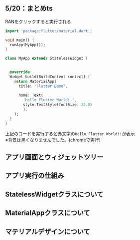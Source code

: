 ## 5/20：まとめts

RANをクリックすると実行される


```dart
import 'package:flutter/material.dart';

void main() {
  runApp(MyApp());
}

class MyApp extends StatelessWidget {

 
  @override
  Widget build(BuildContext context) {
    return MaterialApp(
      title: 'Flutter Demo',
      
      home: Text(
        'Hello Flutter World!!',
        style:TextStyle(fontSize: 32.0)
        ),
    );
  }
}
```
上記のコードを実行すると赤文字の`Hello Flutter World!!`が表示  
※背景は黒くなりませんでした。(chromeで実行)


## アプリ画面とウィジェットツリー

## アプリ実行の仕組み
## StatelessWidgetクラスについて
## MaterialAppクラスについて
## マテリアルデザインについて


